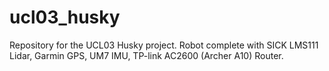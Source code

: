 # ucl03_husky

Repository for the UCL03 Husky project.  Robot complete with SICK LMS111 Lidar, Garmin GPS, UM7 IMU, TP-link AC2600 (Archer A10) Router.